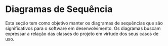 # Diagramas de Sequência

Esta seção tem como objetivo manter os diagramas de sequências que são significativos para o software em desenvolvimento. Os diagramas buscam expressar a relação das classes do projeto em virtude dos seus casos de uso.

